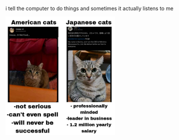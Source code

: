 i tell the computer to do things and sometimes it actually listens to me
<!--START_SECTION:update_image-->
<img src=https://raw.githubusercontent.com/sneakykestrel/sneakykestrel/main/.github/images/american-vs-japanese-cats.png height="" width="300" align=left alt=kitty />
<!--END_SECTION:update_image-->

